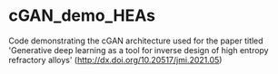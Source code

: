 # cGAN_demo_HEAs

Code demonstrating the cGAN architecture used for the paper titled 'Generative deep learning as a tool for inverse design of high entropy refractory alloys' (http://dx.doi.org/10.20517/jmi.2021.05)
